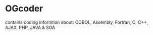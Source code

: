 OGcoder
=======

contains coding informtion about: COBOL, Assembly, Fortran, C, C++, AJAX, PHP, JAVA &amp; SOA
